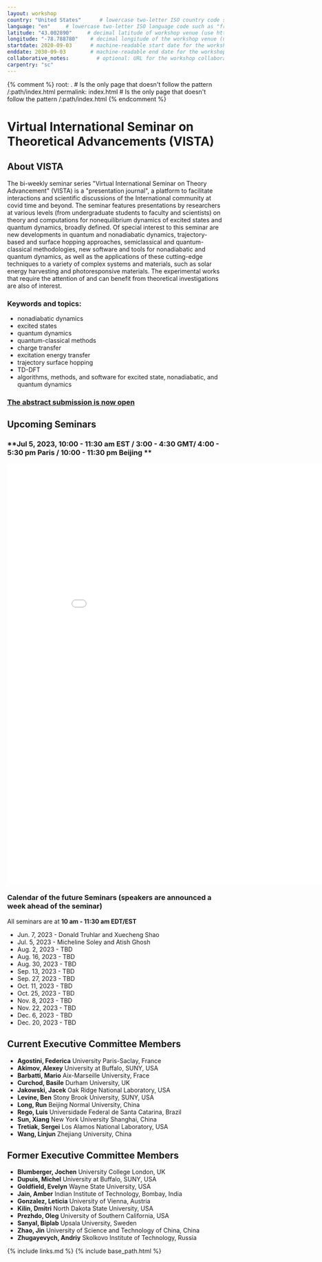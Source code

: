 ```yaml
---
layout: workshop
country: "United States"      # lowercase two-letter ISO country code such as "fr" (see https://en.wikipedia.org/wiki/ISO_3166-1#Current_codes)
language: "en"     # lowercase two-letter ISO language code such as "fr" (see https://en.wikipedia.org/wiki/List_of_ISO_639-1_codes)
latitude: "43.002890"     # decimal latitude of workshop venue (use https://www.latlong.net/)
longitude: "-78.788780"    # decimal longitude of the workshop venue (use https://www.latlong.net)
startdate: 2020-09-03      # machine-readable start date for the workshop in YYYY-MM-DD format like 2015-01-01
enddate: 2030-09-03        # machine-readable end date for the workshop in YYYY-MM-DD format like 2015-01-02
collaborative_notes:         # optional: URL for the workshop collaborative notes, e.g. an Etherpad or Google Docs document (e.g., https://pad.carpentries.org/2015-01-01-euphoria)
carpentry: "sc"
---
```



{% comment %}
root: .  # Is the only page that doesn't follow the pattern /:path/index.html
permalink: index.html  # Is the only page that doesn't follow the pattern /:path/index.html
{% endcomment %}


# Virtual International Seminar on Theoretical Advancements (VISTA)

## About VISTA
The bi-weekly seminar series "Virtual International Seminar on Theory Advancement" (VISTA) is a 
"presentation journal", a platform to facilitate interactions and scientific discussions of the International
 community at covid time and beyond. The seminar features presentations by researchers at various levels (from undergraduate
 students to faculty and scientists) on theory and computations for nonequilibrium dynamics of excited states and quantum dynamics,
 broadly defined. Of special interest to this seminar are new developments in quantum and nonadiabatic dynamics,
 trajectory-based and surface hopping approaches, semiclassical and quantum-classical methodologies, new software and tools
 for nonadiabatic and quantum dynamics, as well as the applications of these cutting-edge techniques to a variety of 
 complex systems and materials, such as solar energy harvesting and photoresponsive materials. The experimental works that require 
 the attention of and can benefit from theoretical investigations are also of interest. 

### **Keywords and topics:**
- nonadiabatic dynamics
- excited states
- quantum dynamics
- quantum-classical methods
- charge transfer
- excitation energy transfer
- trajectory surface hopping
- TD-DFT
- algorithms, methods, and software for excited state, nonadiabatic, and quantum dynamics

### <a href="https://forms.gle/n5gT4Np7TkiSCm3P8" target="_blank" rel="nofollow">**The abstract submission is now open**</a>

## Upcoming Seminars

### **Jul 5, 2023, 10:00 - 11:30 am EST / 3:00 - 4:30 GMT/ 4:00 - 5:30 pm Paris / 10:00 - 11:30 pm Beijing **

<embed src="assets/abstracts/Flyer_seminar54.pdf" width="900" height="975"  type='application/pdf'>

### Calendar of the future Seminars (speakers are announced a week ahead of the seminar)

All seminars are at **10 am - 11:30 am EDT/EST**

* Jun.  7, 2023 - Donald Truhlar and Xuecheng Shao
* Jul.  5, 2023 - Micheline Soley and Atish Ghosh
* Aug.  2, 2023 - TBD
* Aug. 16, 2023 - TBD
* Aug. 30, 2023 - TBD
* Sep. 13, 2023 - TBD
* Sep. 27, 2023 - TBD
* Oct. 11, 2023 - TBD
* Oct. 25, 2023 - TBD
* Nov.  8, 2023 - TBD
* Nov. 22, 2023 - TBD
* Dec.  6, 2023 - TBD
* Dec. 20, 2023 - TBD

## Current Executive Committee Members

* **Agostini, Federica**   University Paris-Saclay, France
* **Akimov, Alexey**       University at Buffalo, SUNY, USA
* **Barbatti, Mario**      Aix-Marseille University, Frace
* **Curchod, Basile**      Durham University, UK
* **Jakowski, Jacek**      Oak Ridge National Laboratory, USA
* **Levine, Ben**          Stony Brook University, SUNY, USA
* **Long, Run**            Beijing Normal University, China
* **Rego, Luis**           Universidade Federal de Santa Catarina, Brazil
* **Sun, Xiang**           New York University Shanghai, China
* **Tretiak, Sergei**      Los Alamos National Laboratory, USA
* **Wang, Linjun**         Zhejiang University, China


## Former Executive Committee Members

* **Blumberger, Jochen**   University College London, UK
* **Dupuis, Michel**       University at Buffalo, SUNY, USA
* **Goldfield, Evelyn**    Wayne State University, USA
* **Jain, Amber**          Indian Institute of Technology, Bombay, India
* **Gonzalez, Leticia**    University of Vienna, Austria
* **Kilin, Dmitri**        North Dakota State University, USA
* **Prezhdo, Oleg**        University of Southern California, USA
* **Sanyal, Biplab**       Upsala University, Sweden
* **Zhao, Jin**            University of Science and Technology of China, China
* **Zhugayevych, Andriy**  Skolkovo Institute of Technology, Russia




{% include links.md %}
{% include base_path.html %}

